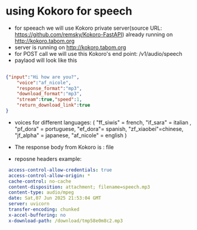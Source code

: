 # using Kokoro  for speech

- for speeach we will use Kokoro private server(source URL: https://github.com/remsky/Kokoro-FastAPI) already running on http://kokoro.tabom.org 
- server is running on http://kokoro.tabom.org
- for POST call we will use this Kokoro's end point: /v1/audio/speech
- paylaod will look like this

```json
 
{"input":"Hi how are you?",
    "voice":"af_nicole",
    "response_format":"mp3",
    "download_format":"mp3",
    "stream":true,"speed":1,
    "return_download_link":true
}

```

- voices for different languages: 
    ( "ff_siwis" = french, "if_sara" = italian , "pf_dora" = portuguese,  "ef_dora"= spanish, "zf_xiaobei"=chinese, "jf_alpha" = japanese, "af_nicole" = english )
- The response body from Kokoro is : file

- reposne headers example:

```yml
 access-control-allow-credentials: true 
 access-control-allow-origin: * 
 cache-control: no-cache 
 content-disposition: attachment; filename=speech.mp3 
 content-type: audio/mpeg 
 date: Sat,07 Jun 2025 21:53:04 GMT 
 server: uvicorn 
 transfer-encoding: chunked 
 x-accel-buffering: no 
 x-download-path: /download/tmp58e0m8c2.mp3 

```